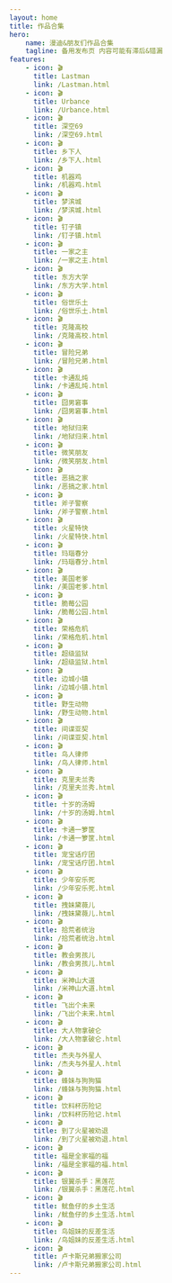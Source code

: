 ```yaml
---
layout: home
title: 作品合集
hero:
    name: 漫迪&朋友们作品合集
    tagline: 备用发布页 内容可能有滞后&错漏
features:
    - icon: 🎬
      title: Lastman
      link: /Lastman.html
    - icon: 🎬
      title: Urbance
      link: /Urbance.html
    - icon: 🎬
      title: 深空69
      link: /深空69.html
    - icon: 🎬
      title: 乡下人
      link: /乡下人.html
    - icon: 🎬
      title: 机器鸡
      link: /机器鸡.html
    - icon: 🎬
      title: 梦滨城
      link: /梦滨城.html
    - icon: 🎬
      title: 钉子镇
      link: /钉子镇.html
    - icon: 🎬
      title: 一家之主
      link: /一家之主.html
    - icon: 🎬
      title: 东方大学
      link: /东方大学.html
    - icon: 🎬
      title: 俗世乐土
      link: /俗世乐土.html
    - icon: 🎬
      title: 克隆高校
      link: /克隆高校.html
    - icon: 🎬
      title: 冒险兄弟
      link: /冒险兄弟.html
    - icon: 🎬
      title: 卡通乱炖
      link: /卡通乱炖.html
    - icon: 🎬
      title: 囧男窘事
      link: /囧男窘事.html
    - icon: 🎬
      title: 地狱归来
      link: /地狱归来.html
    - icon: 🎬
      title: 微笑朋友
      link: /微笑朋友.html
    - icon: 🎬
      title: 恶搞之家
      link: /恶搞之家.html
    - icon: 🎬
      title: 斧子警察
      link: /斧子警察.html
    - icon: 🎬
      title: 火星特快
      link: /火星特快.html
    - icon: 🎬
      title: 玛瑙春分
      link: /玛瑙春分.html
    - icon: 🎬
      title: 美国老爹
      link: /美国老爹.html
    - icon: 🎬
      title: 脆莓公园
      link: /脆莓公园.html
    - icon: 🎬
      title: 荣格危机
      link: /荣格危机.html
    - icon: 🎬
      title: 超级监狱
      link: /超级监狱.html
    - icon: 🎬
      title: 边城小镇
      link: /边城小镇.html
    - icon: 🎬
      title: 野生动物
      link: /野生动物.html
    - icon: 🎬
      title: 间谍亚契
      link: /间谍亚契.html
    - icon: 🎬
      title: 鸟人律师
      link: /鸟人律师.html
    - icon: 🎬
      title: 克里夫兰秀
      link: /克里夫兰秀.html
    - icon: 🎬
      title: 十岁的汤姆
      link: /十岁的汤姆.html
    - icon: 🎬
      title: 卡通一箩筐
      link: /卡通一箩筐.html
    - icon: 🎬
      title: 宠宝话疗团
      link: /宠宝话疗团.html
    - icon: 🎬
      title: 少年安乐死
      link: /少年安乐死.html
    - icon: 🎬
      title: 拽妹黛薇儿
      link: /拽妹黛薇儿.html
    - icon: 🎬
      title: 拾荒者统治
      link: /拾荒者统治.html
    - icon: 🎬
      title: 教会男孩儿
      link: /教会男孩儿.html
    - icon: 🎬
      title: 米神山大道
      link: /米神山大道.html
    - icon: 🎬
      title: 飞出个未来
      link: /飞出个未来.html
    - icon: 🎬
      title: 大人物拿破仑
      link: /大人物拿破仑.html
    - icon: 🎬
      title: 杰夫与外星人
      link: /杰夫与外星人.html
    - icon: 🎬
      title: 蜂妹与狗狗猫
      link: /蜂妹与狗狗猫.html
    - icon: 🎬
      title: 饮料杯历险记
      link: /饮料杯历险记.html
    - icon: 🎬
      title: 到了火星被劝退
      link: /到了火星被劝退.html
    - icon: 🎬
      title: 福是全家福的福
      link: /福是全家福的福.html
    - icon: 🎬
      title: 银翼杀手：黑莲花
      link: /银翼杀手：黑莲花.html
    - icon: 🎬
      title: 鱿鱼仔的乡土生活
      link: /鱿鱼仔的乡土生活.html
    - icon: 🎬
      title: 鸟姐妹的反差生活
      link: /鸟姐妹的反差生活.html
    - icon: 🎬
      title: 卢卡斯兄弟搬家公司
      link: /卢卡斯兄弟搬家公司.html
---
```

